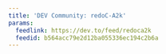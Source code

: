 ```yaml
---
title: 'DEV Community: redoC-A2k'
params:
  feedlink: https://dev.to/feed/redoca2k
  feedid: b564acc79e2d12ba055336ec194c2b6a
---
```

